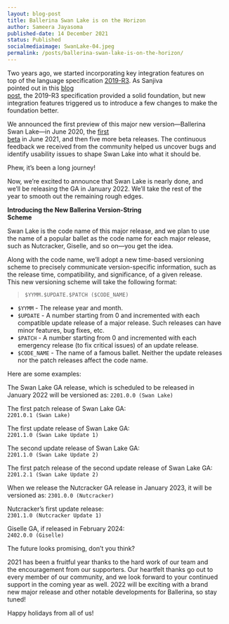 ```yaml
---
layout: blog-post
title: Ballerina Swan Lake is on the Horizon
author: Sameera Jayasoma
published-date: 14 December 2021
status: Published
socialmediaimage: SwanLake-04.jpeg
permalink: /posts/ballerina-swan-lake-is-on-the-horizon/
---
```


<style>p{white-space: break-spaces !important;}</style>

Two years ago, we started incorporating key integration features on top of the language specification [2019-R3](https://ballerina.io/spec/lang/2019R3/). As Sanjiva pointed out in this [blog post](https://blog.ballerina.io/posts/announcing-the-first-preview-of-ballerina-swan-lake/), the 2019-R3 specification provided a solid foundation, but new integration features triggered us to introduce a few changes to make the foundation better. 

We announced the first preview of this major new version—Ballerina Swan Lake—in June 2020, the [first beta](https://blog.ballerina.io/posts/announcing-ballerina-swan-lake-beta1/) in June 2021, and then five more beta releases. The continuous feedback we received from the community helped us uncover bugs and identify usability issues to shape Swan Lake into what it should be.

Phew, it’s been a long journey!

Now, we’re excited to announce that Swan Lake is nearly done, and we’ll be releasing the GA in January 2022. We’ll take the rest of the year to smooth out the remaining rough edges.  

__Introducing the New Ballerina Version-String Scheme__

Swan Lake is the code name of this major release, and we plan to use the name of a popular ballet as the code name for each major release, such as Nutcracker, Giselle, and so on—you get the idea. 

Along with the code name, we’ll adopt a new time-based versioning scheme to precisely communicate version-specific information, such as the release time, compatibility, and significance, of a given release. This new versioning scheme will take the following format:

>`$YYMM.$UPDATE.$PATCH ($CODE_NAME)`

- `$YYMM` - The release year and month. 
- `$UPDATE` - A number starting from 0 and incremented with each compatible update release of a major release. Such releases can have minor features, bug fixes, etc. 
- `$PATCH` - A number starting from 0 and incremented with each emergency release (to fix critical issues) of an update release.
- `$CODE_NAME` - The name of a famous ballet. Neither the update releases nor the patch releases affect the code name. 

Here are some examples:

The Swan Lake GA release, which is scheduled to be released in January 2022 will be versioned as: 
    `2201.0.0 (Swan Lake)`

The first patch release of Swan Lake GA: 
    `2201.0.1 (Swan Lake)`

The first update release of Swan Lake GA: 
    `2201.1.0 (Swan Lake Update 1)`

The second update release of Swan Lake GA: 
    `2201.1.0 (Swan Lake Update 2)`

The first patch release of the second update release of Swan Lake GA: 
    `2201.2.1 (Swan Lake Update 2)` 

When we release the Nutcracker GA release in January 2023, it will be versioned as: 
    `2301.0.0 (Nutcracker)`

Nutcracker’s first update release:
    `2301.1.0 (Nutcracker Update 1)`

Giselle GA, if released in February 2024: 
    `2402.0.0 (Giselle)`

The future looks promising, don’t you think?

2021 has been a fruitful year thanks to the hard work of our team and the encouragement from our supporters. Our heartfelt thanks go out to every member of our community, and we look forward to your continued support in the coming year as well. 2022 will be exciting with a brand new major release and other notable developments for Ballerina, so stay tuned! 

Happy holidays from all of us! 

  